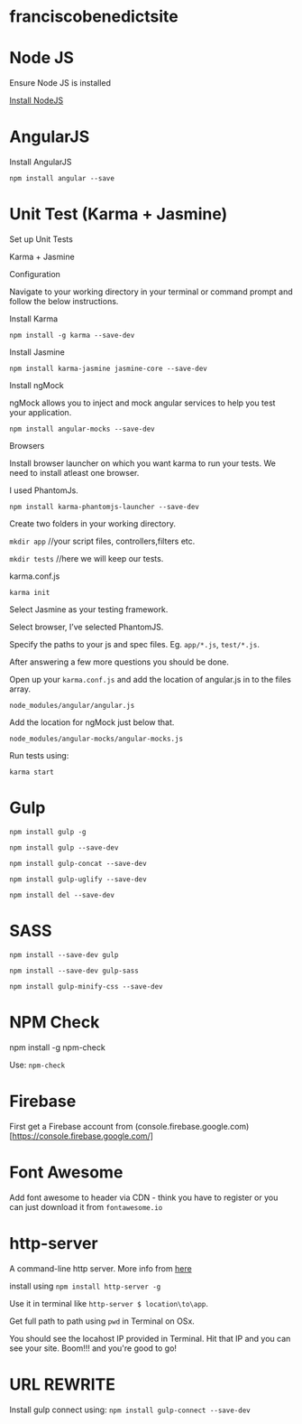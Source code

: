 # franciscobenedictsite


# Node JS
Ensure Node JS is installed

[Install NodeJS](https://nodejs.org/download/)


# AngularJS
Install AngularJS

`npm install angular --save`


# Unit Test (Karma + Jasmine)
Set up Unit Tests

Karma + Jasmine


Configuration

Navigate to your working directory in your terminal or command prompt and follow the below instructions.


Install Karma

`npm install -g karma --save-dev`


Install Jasmine

`npm install karma-jasmine jasmine-core --save-dev`


Install ngMock

ngMock allows you to inject and mock angular services to help you test your application.

`npm install angular-mocks --save-dev`


Browsers

Install browser launcher on which you want karma to run your tests. We need to install atleast one browser. 

I used PhantomJs.

`npm install karma-phantomjs-launcher --save-dev`


Create two folders in  your working directory.

`mkdir app` //your script files, controllers,filters etc.

`mkdir tests` //here we will keep our tests.


karma.conf.js

`karma init`

Select Jasmine as your testing framework.

Select browser, I’ve selected PhantomJS.

Specify the paths to your js and spec files. Eg. `app/*.js`, `test/*.js`.

After answering a few more questions you should be done.

Open up your `karma.conf.js` and add the location of angular.js in to the files array.

`node_modules/angular/angular.js`

Add the location for ngMock just below that.

`node_modules/angular-mocks/angular-mocks.js`


Run tests using:

`karma start`


# Gulp
`npm install gulp -g`

`npm install gulp --save-dev`

`npm install gulp-concat --save-dev`

`npm install gulp-uglify --save-dev`

`npm install del --save-dev`


# SASS
`npm install --save-dev gulp`

`npm install --save-dev gulp-sass`

`npm install gulp-minify-css --save-dev`


# NPM Check

npm install -g npm-check

Use: `npm-check`


# Firebase

First get a Firebase account from (console.firebase.google.com)[https://console.firebase.google.com/]


# Font Awesome

Add font awesome to header via CDN - think you have to register or you can just download it from `fontawesome.io`


# http-server

A command-line http server. More info from [here](https://github.com/indexzero/http-server)

install using `npm install http-server -g`

Use it in terminal like `http-server $ location\to\app`.

Get full path to path using `pwd` in Terminal on OSx.

You should see the locahost IP provided in Terminal. Hit that IP and you can see your site. Boom!!! and you're good to go!


# URL REWRITE

Install gulp connect using: `npm install gulp-connect --save-dev`

